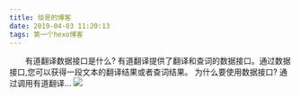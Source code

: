 ```yaml
---
title: 琰哥的博客
date: 2019-04-03 11:20:13
tags: 第一个hexo博客
---
```

　　有道翻译数据接口是什么? 有道翻译提供了翻译和查词的数据接口。通过数据接口,您可以获得一段文本的翻译结果或者查词结果。 为什么要使用数据接口? 通过调用有道翻译...
<img src="https://guanayan.github.io/medias/logo.png" />